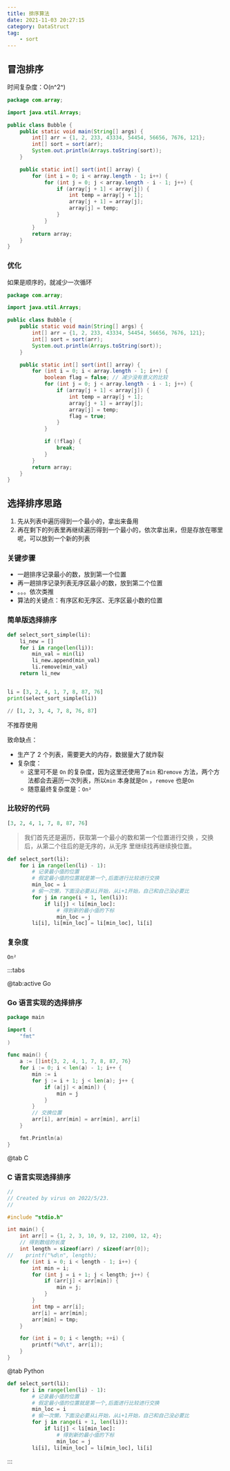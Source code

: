 ```yaml
---
title: 排序算法
date: 2021-11-03 20:27:15
category: DataStruct
tag:
    - sort
---
```


## 冒泡排序

时间复杂度：O(n^2^)

```java
package com.array;

import java.util.Arrays;

public class Bubble {
    public static void main(String[] args) {
        int[] arr = {1, 2, 233, 43334, 54454, 56656, 7676, 121};
        int[] sort = sort(arr);
        System.out.println(Arrays.toString(sort));
    }

    public static int[] sort(int[] array) {
        for (int i = 0; i < array.length - 1; i++) {
            for (int j = 0; j < array.length - i - 1; j++) {
                if (array[j + 1] < array[j]) {
                    int temp = array[j + 1];
                    array[j + 1] = array[j];
                    array[j] = temp;
                }
            }
        }
        return array;
    }
}

```

### 优化

如果是顺序的，就减少一次循环

```java
package com.array;

import java.util.Arrays;

public class Bubble {
    public static void main(String[] args) {
        int[] arr = {1, 2, 233, 43334, 54454, 56656, 7676, 121};
        int[] sort = sort(arr);
        System.out.println(Arrays.toString(sort));
    }

    public static int[] sort(int[] array) {
        for (int i = 0; i < array.length - 1; i++) {
            boolean flag = false; // 减少没有意义的比较
            for (int j = 0; j < array.length - i - 1; j++) {
                if (array[j + 1] < array[j]) {
                    int temp = array[j + 1];
                    array[j + 1] = array[j];
                    array[j] = temp;
                    flag = true;
                }
            }

            if (!flag) {
                break;
            }
        }
        return array;
    }
}

```

## 选择排序思路

1. 先从列表中遍历得到一个最小的，拿出来备用
2. 再在剩下的列表里再继续遍历得到一个最小的，依次拿出来，但是存放在哪里呢，可以放到一个新的列表

### 关键步骤

-   一趟排序记录最小的数，放到第一个位置
-   再一趟排序记录列表无序区最小的数，放到第二个位置
-   。。。依次类推
-   算法的关键点：有序区和无序区、无序区最小数的位置

### 简单版选择排序

```Python
def select_sort_simple(li):
    li_new = []
    for i in range(len(li)):
        min_val = min(li)
        li_new.append(min_val)
        li.remove(min_val)
    return li_new


li = [3, 2, 4, 1, 7, 8, 87, 76]
print(select_sort_simple(li))

// [1, 2, 3, 4, 7, 8, 76, 87]
```

不推荐使用

致命缺点：

-   生产了 2 个列表，需要更大的内存，数据量大了就炸裂
-   复杂度：
    -   这里可不是 `On` 的复杂度，因为这里还使用了`min` 和`remove` 方法，两个方法都会去遍历一次列表，所以`min` 本身就是`On` ，`remove` 也是`On`
    -   随意最终复杂度是：`On²`

### 比较好的代码

```Python
[3, 2, 4, 1, 7, 8, 87, 76]
```

> 我们首先还是遍历，获取第一个最小的数和第一个位置进行交换 ，交换后，从第二个往后的是无序的，从无序 里继续找再继续换位置。

```Python
def select_sort(li):
    for i in range(len(li) - 1):
        # 记录最小值的位置
        # 假定最小值的位置就是第一个,后面进行比较进行交换
        min_loc = i
        # 偷一次懒，下面没必要从i开始，从i+1开始，自己和自己没必要比
        for j in range(i + 1, len(li)):
            if li[j] < li[min_loc]:
                # 得到新的最小值的下标
                min_loc = j
        li[i], li[min_loc] = li[min_loc], li[i]
```

### 复杂度

```
On²
```

:::tabs

@tab:active Go

### Go 语言实现的选择排序

```go
package main

import (
	"fmt"
)

func main() {
    a := []int{3, 2, 4, 1, 7, 8, 87, 76}
    for i := 0; i < len(a) - 1; i++ {
        min := i
        for j := i + 1; j < len(a); j++ {
            if (a[j] < a[min]) {
                min = j
            }
        }
        // 交换位置
        arr[i], arr[min] = arr[min], arr[i]
    }

    fmt.Println(a)
}
```

@tab C

### C 语言实现选择排序

```c
//
// Created by virus on 2022/5/23.
//

#include "stdio.h"

int main() {
    int arr[] = {1, 2, 3, 10, 9, 12, 2100, 12, 4};
    // 得到数组的长度
    int length = sizeof(arr) / sizeof(arr[0]);
//    printf("%d\n", length);
    for (int i = 0; i < length - 1; i++) {
        int min = i;
        for (int j = i + 1; j < length; j++) {
            if (arr[j] < arr[min]) {
                min = j;
            }
        }
        int tmp = arr[i];
        arr[i] = arr[min];
        arr[min] = tmp;
    }

    for (int i = 0; i < length; ++i) {
        printf("%d\t", arr[i]);
    }
}
```

@tab Python

```python
def select_sort(li):
    for i in range(len(li) - 1):
        # 记录最小值的位置
        # 假定最小值的位置就是第一个,后面进行比较进行交换
        min_loc = i
        # 偷一次懒，下面没必要从i开始，从i+1开始，自己和自己没必要比
        for j in range(i + 1, len(li)):
            if li[j] < li[min_loc]:
                # 得到新的最小值的下标
                min_loc = j
        li[i], li[min_loc] = li[min_loc], li[i]
```

:::
